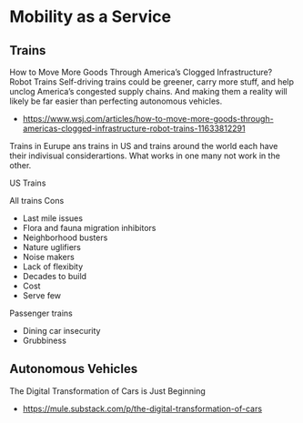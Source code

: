 # Mobility as a Service


## Trains

How to Move More Goods Through America’s Clogged Infrastructure? Robot Trains
Self-driving trains could be greener, carry more stuff, and help unclog America’s congested supply chains. And making them a reality will likely be far easier than perfecting autonomous vehicles.

* https://www.wsj.com/articles/how-to-move-more-goods-through-americas-clogged-infrastructure-robot-trains-11633812291

Trains in Eurupe ans trains in US and trains around the world each have their indivisual considerartions. What works in one many not work in the other.

US Trains

All trains Cons

* Last mile issues
* Flora and fauna migration inhibitors
* Neighborhood busters
* Nature uglifiers
* Noise makers
* Lack of flexibity
* Decades to build
* Cost
* Serve few

Passenger trains

* Dining car insecurity
* Grubbiness


## Autonomous Vehicles

The Digital Transformation of Cars is Just Beginning
* https://mule.substack.com/p/the-digital-transformation-of-cars

